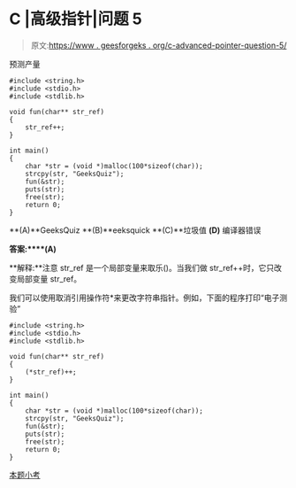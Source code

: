 # C |高级指针|问题 5

> 原文:[https://www . geesforgeks . org/c-advanced-pointer-question-5/](https://www.geeksforgeeks.org/c-advanced-pointer-question-5/)

预测产量

```
#include <string.h>
#include <stdio.h>
#include <stdlib.h>

void fun(char** str_ref)
{
    str_ref++;
}

int main()
{
    char *str = (void *)malloc(100*sizeof(char));
    strcpy(str, "GeeksQuiz");
    fun(&str);
    puts(str);
    free(str);
    return 0;
}
```

**(A)**GeeksQuiz
**(B)**eeksquick
**(C)**垃圾值
**(D)** 编译器错误

**答案:****(A)**

**解释:**注意 str_ref 是一个局部变量来取乐()。当我们做 str_ref++时，它只改变局部变量 str_ref。

我们可以使用取消引用操作符*来更改字符串指针。例如，下面的程序打印“电子测验”

```
#include <string.h>
#include <stdio.h>
#include <stdlib.h>

void fun(char** str_ref)
{
    (*str_ref)++;
}

int main()
{
    char *str = (void *)malloc(100*sizeof(char));
    strcpy(str, "GeeksQuiz");
    fun(&str);
    puts(str);
    free(str);
    return 0;
}

```

[本题小考](https://www.geeksforgeeks.org/quiz-corner-gq/)